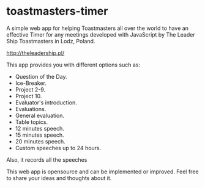# toastmasters-timer
A simple web app for helping Toastmasters all over the world to have an effective Timer for any meetings developed with JavaScript by The Leader Ship Toastmasters in Lodz, Poland.

http://theleadership.pl/

This app provides you with different options such as:
- Question of the Day.
- Ice-Breaker.
- Project 2-9.
- Project 10.
- Evaluator's introduction.
- Evaluations.
- General evaluation.
- Table topics.
- 12 minutes speech.
- 15 minutes speech.
- 20 minutes speech.
- Custom speeches up to 24 hours.

Also, it records all the speeches

This web app is opensource and can be implemented or improved. Feel free to share your ideas and thoughts about it.
